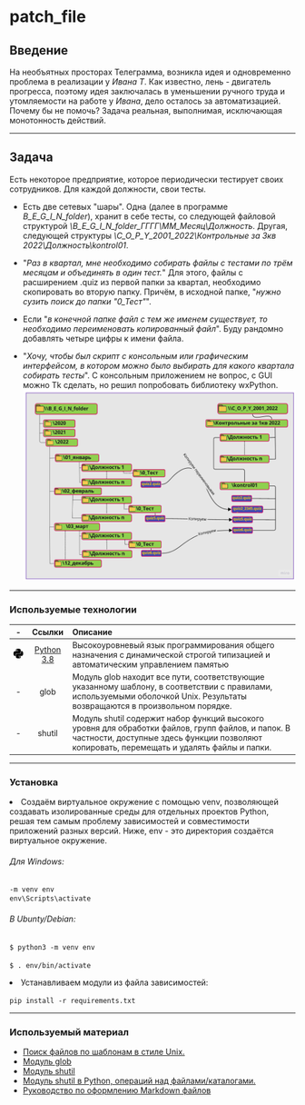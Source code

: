 # patch_file #
## Введение ##
На необъятных просторах Телеграмма, возникла идея и одновременно проблема в реализации у _Ивана Т_. 
Как известно, лень - двигатель прогресса, поэтому идея заключалась в уменьшении ручного труда
 и утомляемости на работе у _Ивана_, дело осталось за автоматизацией.  
Почему бы не помочь? Задача реальная, выполнимая, исключающая монотонность действий.
***
## Задача ##  
Есть некоторое предприятие, которое периодически тестирует своих сотрудников. 
Для каждой должности, свои тесты.  

+ Есть две сетевых "шары". Одна (далее в программе _B_E_G_I_N_folder_), хранит в себе тесты, со следующей 
файловой структурой _\\B_E_G_I_N_folder\_ГГГГ\MM_Месяц\Должность_. Другая, следующей структуры
_\\C_O_P_Y_2001_2022\Контрольные за 3кв 2022\Должность\kontrol01_.  

+ "_Раз в квартал, мне необходимо собирать файлы с тестами по трём месяцам и объединять в один тест._" 
Для этого, файлы с расширением .quiz из первой папки за квартал, необходимо скопировать во вторую папку. Причём, в
исходной папке, "_нужно сузить поиск до папки "0_Тест"_".
+ Если "_в конечной папке файл с тем же именем существует, то необходимо переименовать копированный файл_". Буду
рандомно добавлять четыре цифры к имени файла.
+ "_Хочу, чтобы был скрипт с консольным или графическим интерфейсом, в котором можно было выбирать для какого квартала
 собирать тесты_". С консольным приложением не вопрос, с GUI можно Tk сделать, но решил попробовать библиотеку wxPython.
![Alt-текст](./doc/shema.jpg "Схема копирования")  
***  
### Используемые технологии ###

|                    -                     |                                     Ссылки                                     |                  Описание                   |
|:----------------------------------------:|:------------------------------------------------------------------------------:|:-----------------------------------------------------------------------------------------------------------------------------------------------|  
| <img src="./doc/python.svg" width="50"/> |                     [Python 3.8](https://www.python.org/)                      | Высокоуровневый язык программирования общего назначения с динамической строгой типизацией и автоматическим управлением памятью                 |
|                    -                     |glob|Модуль glob находит все пути, соответствующие указанному шаблону, в соответствии с правилами, используемыми оболочкой Unix. Результаты возвращаются в произвольном порядке. |  
|                    -                     |shutil|Модуль shutil содержит набор функций высокого уровня для обработки файлов, групп файлов, и папок. В частности, доступные здесь функции позволяют копировать, перемещать и удалять файлы и папки.|
***

### Установка ### 
<li>Создаём виртуальное окружение с помощью venv, позволяющей создавать изолированные среды для отдельных проектов Python, решая тем самым проблему зависимостей и совместимости приложений разных версий. Ниже, env - это директория создаётся виртуальное окружение.

###### Для Windows:  ######
```
-m venv env   
env\Scripts\activate 
```
###### В Ubunty/Debian: ###### 

```shell
$ python3 -m venv env  

$ . env/bin/activate
```
</li>
<li>Устанавливаем модули из файла зависимостей:  

`pip install -r requirements.txt`</li> 
***
### Используемый материал ###
+ [Поиск файлов по шаблонам в стиле Unix.](https://docs-python.ru/standart-library/modul-glob-python/ "glob/glob")
+ [Модуль glob](https://pythonworld.ru/moduli/modul-glob.html "glob/glob")
+ [Модуль shutil](https://pythonworld.ru/moduli/modul-shutil.html "shutil/copy2")
+ [Модуль shutil в Python, операций над файлами/каталогами.](https://docs-python.ru/standart-library/modul-shutil-python/brief-description/ "shutil/copy2")
+ [Руководство по оформлению Markdown файлов ](https://gist.github.com/Jekins/2bf2d0638163f1294637#Links "Markdown")
